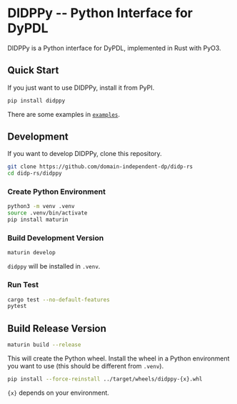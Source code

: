# DIDPPy -- Python Interface for DyPDL

DIDPPy is a Python interface for DyPDL, implemented in Rust with PyO3.

## Quick Start

If you just want to use DIDPPy, install it from PyPI.

```bash
pip install didppy
```

There are some examples in [`examples`](https://github.com/domain-independent-dp/didp-rs/didppy/examples).

## Development

If you want to develop DIDPPy, clone this repository.

```bash
git clone https://github.com/domain-independent-dp/didp-rs
cd didp-rs/didppy
```

### Create Python Environment

```bash
python3 -m venv .venv 
source .venv/bin/activate
pip install maturin
```

### Build Development Version

```bash
maturin develop
```

`didppy` will be installed in `.venv`.

### Run Test

```bash
cargo test --no-default-features
pytest
```

## Build Release Version

```bash
maturin build --release
```

This will create the Python wheel. Install the wheel in a Python environment you want to use (this should be different from `.venv`).

```bash
pip install --force-reinstall ../target/wheels/didppy-{x}.whl
```

`{x}` depends on your environment.
